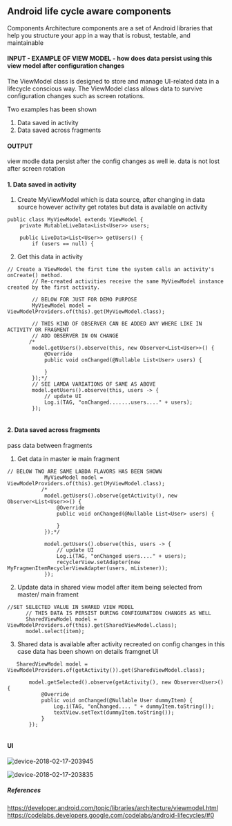 ## Android life cycle aware components

Components
Architecture components are a set of Android libraries
that help you structure your app in a way that is robust, testable, and maintainable

#### INPUT - EXAMPLE OF VIEW MODEL - how does data persist using this view model after configuration changes
The ViewModel class is designed to store and manage UI-related data in a lifecycle conscious way.
The ViewModel class allows data to survive configuration changes such as screen rotations.

Two examples has been shown
1. Data saved in activity
2. Data saved across fragments

#### OUTPUT
view modle data persist after the config changes as well ie. data is not lost after screen rotation

#### 1. Data saved in activity
1. Create MyViewModel which is data source, after changing in data source however activity get rotates but data is available on activity
```
public class MyViewModel extends ViewModel {
    private MutableLiveData<List<User>> users;

    public LiveData<List<User>> getUsers() {
        if (users == null) {
```
2. Get this data in activity

```
// Create a ViewModel the first time the system calls an activity's onCreate() method.
        // Re-created activities receive the same MyViewModel instance created by the first activity.

        // BELOW FOR JUST FOR DEMO PURPOSE
        MyViewModel model = ViewModelProviders.of(this).get(MyViewModel.class);

        // THIS KIND OF OBSERVER CAN BE ADDED ANY WHERE LIKE IN ACTIVITY OR FRAGMENT
        // ADD OBSERVER IN ON CHANGE
       /*
        model.getUsers().observe(this, new Observer<List<User>>() {
            @Override
            public void onChanged(@Nullable List<User> users) {

            }
        });*/
        // SEE LAMDA VARIATIONS OF SAME AS ABOVE
        model.getUsers().observe(this, users -> {
            // update UI
            Log.i(TAG, "onChanged.......users...." + users);
        });
        
   ```
 
 #### 2. Data saved across fragments
 pass data between fragments
 1. Get data in master ie main fragment
 ```
 // BELOW TWO ARE SAME LABDA FLAVORS HAS BEEN SHOWN
             MyViewModel model = ViewModelProviders.of(this).get(MyViewModel.class);
            /*
             model.getUsers().observe(getActivity(), new Observer<List<User>>() {
                 @Override
                 public void onChanged(@Nullable List<User> users) {
 
                 }
             });*/
 
             model.getUsers().observe(this, users -> {
                 // update UI
                 Log.i(TAG, "onChanged users...." + users);
                 recyclerView.setAdapter(new MyFragmenItemRecyclerViewAdapter(users, mListener));
             });
 ```
 2. Update data in shared view model after item being selected from master/ main frament
  ```
 //SET SELECTED VALUE IN SHARED VIEW MODEL
        // THIS DATA IS PERSIST DURING CONFIGURATION CHANGES AS WELL
        SharedViewModel model = ViewModelProviders.of(this).get(SharedViewModel.class);
        model.select(item);
```
 3. Shared data is available after activity recreated on config changes
 in this case data has been shown on details framgnet UI
 ``` Data is received in details fragment after clicking on items
    SharedViewModel model = ViewModelProviders.of(getActivity()).get(SharedViewModel.class);

        model.getSelected().observe(getActivity(), new Observer<User>() {
            @Override
            public void onChanged(@Nullable User dummyItem) {
                Log.i(TAG, "onChanged.... " + dummyItem.toString());
                textView.setText(dummyItem.toString());
            }
        });
        
```

#### UI

![device-2018-02-17-203945](https://user-images.githubusercontent.com/28217318/36342368-9ca97442-1423-11e8-8044-bdd83452e424.png)

![device-2018-02-17-203835](https://user-images.githubusercontent.com/28217318/36342367-9c74e1b4-1423-11e8-9a3a-92e491e70fe9.png)


##### References
https://developer.android.com/topic/libraries/architecture/viewmodel.html
https://codelabs.developers.google.com/codelabs/android-lifecycles/#0
